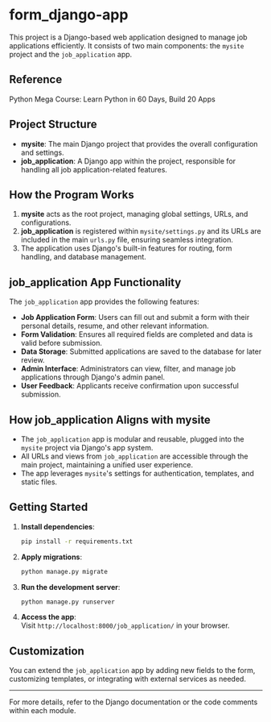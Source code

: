 # form_django-app

This project is a Django-based web application designed to manage job applications efficiently. It consists of two main components: the `mysite` project and the `job_application` app.

## Reference
Python Mega Course: Learn Python in 60 Days, Build 20 Apps

## Project Structure

- **mysite**: The main Django project that provides the overall configuration and settings.
- **job_application**: A Django app within the project, responsible for handling all job application-related features.

## How the Program Works

1. **mysite** acts as the root project, managing global settings, URLs, and configurations.
2. **job_application** is registered within `mysite/settings.py` and its URLs are included in the main `urls.py` file, ensuring seamless integration.
3. The application uses Django's built-in features for routing, form handling, and database management.

## job_application App Functionality

The `job_application` app provides the following features:

- **Job Application Form**: Users can fill out and submit a form with their personal details, resume, and other relevant information.
- **Form Validation**: Ensures all required fields are completed and data is valid before submission.
- **Data Storage**: Submitted applications are saved to the database for later review.
- **Admin Interface**: Administrators can view, filter, and manage job applications through Django's admin panel.
- **User Feedback**: Applicants receive confirmation upon successful submission.

## How job_application Aligns with mysite

- The `job_application` app is modular and reusable, plugged into the `mysite` project via Django's app system.
- All URLs and views from `job_application` are accessible through the main project, maintaining a unified user experience.
- The app leverages `mysite`'s settings for authentication, templates, and static files.

## Getting Started

1. **Install dependencies**:  
    ```bash
    pip install -r requirements.txt
    ```
2. **Apply migrations**:  
    ```bash
    python manage.py migrate
    ```
3. **Run the development server**:  
    ```bash
    python manage.py runserver
    ```
4. **Access the app**:  
    Visit `http://localhost:8000/job_application/` in your browser.

## Customization

You can extend the `job_application` app by adding new fields to the form, customizing templates, or integrating with external services as needed.

---

For more details, refer to the Django documentation or the code comments within each module.
